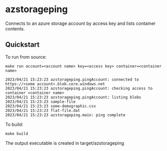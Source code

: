 # azstorageping

Connects to an azure storage account by access key and lists container contents.

## Quickstart

To run from source:
```
make run account=<account name> key=<access key> container=<container name>

2023/04/21 15:23:23 azstorageping.pingAccount: connected to https://<some account>.blob.core.windows.net
2023/04/21 15:23:23 azstorageping.pingAccount: checking access to container <container name>
2023/04/21 15:23:23 azstorageping.pingAccount: listing blobs
2023/04/21 15:23:23 sample-file
2023/04/21 15:23:23 some-demographic.csv
2023/04/21 15:23:23 flat-file.dat
2023/04/21 15:23:23 azstorageping.main: ping complete
```

To build:
```
make build
```

The output executable is created in target/azstorageping